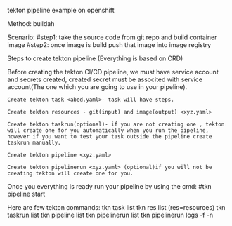 tekton pipeline example on openshift 

Method: buildah

Scenario: #step1: take the source code from git repo and build container image
#step2: once image is build push that image into image registry

Steps to create tekton pipeline (Everything is based on CRD)

Before creating the tekton CI/CD pipeline, we must have service account and secrets created, created secret must be associted with service account(The one which you are going to use in your pipeline).

    Create tekton task <abed.yaml>- task will have steps.

    Create tekton resources - git(input) and image(output) <xyz.yaml>

    Create tekton taskrun(optional)- if you are not creating one , tekton will create one for you automatically when you run the pipeline, however if you want to test your task outside the pipeline create taskrun manually.

    Create tekton pipeline <xyz.yaml>

    Create tekton pipelinerun <xyz.yaml> (optional)if you will not be creating tekton will create one for you.

Once you everything is ready run your pipeline by using the cmd: #tkn pipeline start

Here are few tekton commands:
tkn task list
tkn res list (res=resources)
tkn taskrun list
tkn pipeline list
tkn pipelinerun list
tkn pipelinerun logs -f -n <namspace-name>
